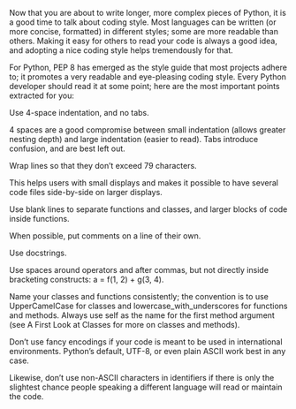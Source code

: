 Now that you are about to write longer, more complex pieces of Python, it is a good time to talk about coding style. Most languages can be written (or more concise, formatted) in different styles; some are more readable than others. Making it easy for others to read your code is always a good idea, and adopting a nice coding style helps tremendously for that.

For Python, PEP 8 has emerged as the style guide that most projects adhere to; it promotes a very readable and eye-pleasing coding style. Every Python developer should read it at some point; here are the most important points extracted for you:

Use 4-space indentation, and no tabs.

4 spaces are a good compromise between small indentation (allows greater nesting depth) and large indentation (easier to read). Tabs introduce confusion, and are best left out.

Wrap lines so that they don’t exceed 79 characters.

This helps users with small displays and makes it possible to have several code files side-by-side on larger displays.

Use blank lines to separate functions and classes, and larger blocks of code inside functions.

When possible, put comments on a line of their own.

Use docstrings.

Use spaces around operators and after commas, but not directly inside bracketing constructs: a = f(1, 2) + g(3, 4).

Name your classes and functions consistently; the convention is to use UpperCamelCase for classes and lowercase_with_underscores for functions and methods. Always use self as the name for the first method argument (see A First Look at Classes for more on classes and methods).

Don’t use fancy encodings if your code is meant to be used in international environments. Python’s default, UTF-8, or even plain ASCII work best in any case.

Likewise, don’t use non-ASCII characters in identifiers if there is only the slightest chance people speaking a different language will read or maintain the code.